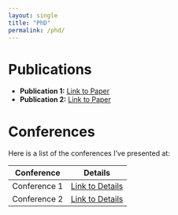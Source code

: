 ```yaml
---
layout: single
title: "PhD"
permalink: /phd/
---
```



# Publications

- **Publication 1:** [Link to Paper](#)
- **Publication 2:** [Link to Paper](#)


# Conferences

Here is a list of the conferences I’ve presented at:

| Conference	| Details                            	|
|---------------|----------------------------------------|
| Conference 1  | [Link to Details](https://example.com/conference1) |
| Conference 2  | [Link to Details](https://example.com/conference2) |




